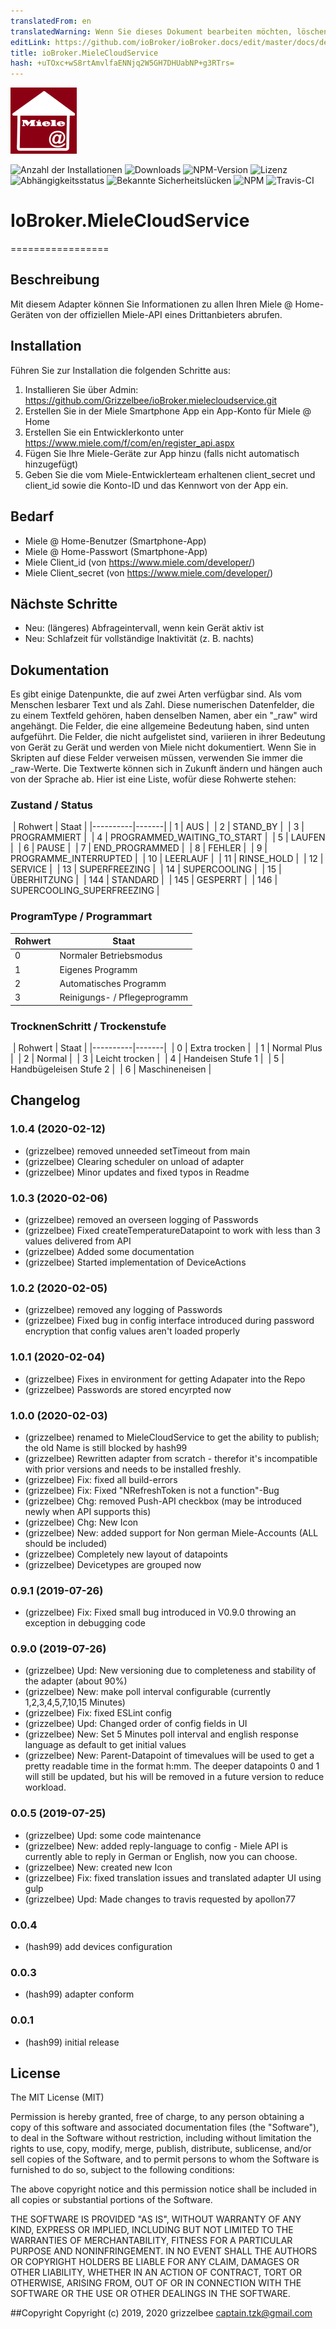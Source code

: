 ```yaml
---
translatedFrom: en
translatedWarning: Wenn Sie dieses Dokument bearbeiten möchten, löschen Sie bitte das Feld "translationsFrom". Andernfalls wird dieses Dokument automatisch erneut übersetzt
editLink: https://github.com/ioBroker/ioBroker.docs/edit/master/docs/de/adapterref/iobroker.mielecloudservice/README.md
title: ioBroker.MieleCloudService
hash: +uTOxc+wS8rtAmvlfaENNjq2W5GH7DHUabNP+g3RTrs=
---
```

![Logo](../../../en/adapterref/iobroker.mielecloudservice/admin/mielecloudservice.png)

![Anzahl der Installationen](http://iobroker.live/badges/mielecloudservice-installed.svg)
![Downloads](https://img.shields.io/npm/dm/iobroker.mielecloudservice.svg)
![NPM-Version](https://img.shields.io/npm/v/iobroker.mielecloudservice.svg)
![Lizenz](https://img.shields.io/badge/license-MIT-blue.svg?style=flat)
![Abhängigkeitsstatus](https://img.shields.io/david/Grizzelbee/iobroker.mielecloudservice.svg)
![Bekannte Sicherheitslücken](https://snyk.io/test/github/Grizzelbee/ioBroker.mielecloudservice/badge.svg)
![NPM](https://nodei.co/npm/iobroker.mielecloudservice.png?downloads=true)
![Travis-CI](http://img.shields.io/travis/Grizzelbee/ioBroker.mielecloudservice/master.svg)

# IoBroker.MieleCloudService
=================

## Beschreibung
Mit diesem Adapter können Sie Informationen zu allen Ihren Miele @ Home-Geräten von der offiziellen Miele-API eines Drittanbieters abrufen.

## Installation
Führen Sie zur Installation die folgenden Schritte aus:

1. Installieren Sie über Admin: https://github.com/Grizzelbee/ioBroker.mielecloudservice.git
2. Erstellen Sie in der Miele Smartphone App ein App-Konto für Miele @ Home
3. Erstellen Sie ein Entwicklerkonto unter https://www.miele.com/f/com/en/register_api.aspx
4. Fügen Sie Ihre Miele-Geräte zur App hinzu (falls nicht automatisch hinzugefügt)
6. Geben Sie die vom Miele-Entwicklerteam erhaltenen client_secret und client_id sowie die Konto-ID und das Kennwort von der App ein.

## Bedarf
* Miele @ Home-Benutzer (Smartphone-App)
* Miele @ Home-Passwort (Smartphone-App)
* Miele Client_id (von https://www.miele.com/developer/)
* Miele Client_secret (von https://www.miele.com/developer/)

## Nächste Schritte
* Neu: (längeres) Abfrageintervall, wenn kein Gerät aktiv ist
* Neu: Schlafzeit für vollständige Inaktivität (z. B. nachts)

## Dokumentation
Es gibt einige Datenpunkte, die auf zwei Arten verfügbar sind. Als vom Menschen lesbarer Text und als Zahl.
Diese numerischen Datenfelder, die zu einem Textfeld gehören, haben denselben Namen, aber ein "_raw" wird angehängt.
Die Felder, die eine allgemeine Bedeutung haben, sind unten aufgeführt.
Die Felder, die nicht aufgelistet sind, variieren in ihrer Bedeutung von Gerät zu Gerät und werden von Miele nicht dokumentiert.
Wenn Sie in Skripten auf diese Felder verweisen müssen, verwenden Sie immer die _raw-Werte.
Die Textwerte können sich in Zukunft ändern und hängen auch von der Sprache ab.
Hier ist eine Liste, wofür diese Rohwerte stehen:

### Zustand / Status
 | Rohwert | Staat |
 |----------|-------|
| 1 | AUS |
 | 2 | STAND_BY |
 | 3 | PROGRAMMIERT |
 | 4 | PROGRAMMED_WAITING_TO_START |
 | 5 | LAUFEN |
 | 6 | PAUSE |
 | 7 | END_PROGRAMMED |
 | 8 | FEHLER |
 | 9 | PROGRAMME_INTERRUPTED |
 | 10 | LEERLAUF |
 | 11 | RINSE_HOLD |
 | 12 | SERVICE |
 | 13 | SUPERFREEZING |
 | 14 | SUPERCOOLING |
 | 15 | ÜBERHITZUNG |
 | 144 | STANDARD |
 | 145 | GESPERRT |
 | 146 | SUPERCOOLING_SUPERFREEZING |

### ProgramType / Programmart
| Rohwert | Staat |
|----------|-------|
| 0 | Normaler Betriebsmodus |
| 1 | Eigenes Programm |
| 2 | Automatisches Programm |
| 3 | Reinigungs- / Pflegeprogramm |

### TrocknenSchritt / Trockenstufe
 | Rohwert | Staat |
 |----------|-------|
 | 0 | Extra trocken |
 | 1 | Normal Plus |
 | 2 | Normal |
 | 3 | Leicht trocken |
 | 4 | Handeisen Stufe 1 |
 | 5 | Handbügeleisen Stufe 2 |
 | 6 | Maschineneisen |

## Changelog

### 1.0.4 (2020-02-12)
* (grizzelbee) removed unneeded setTimeout from main
* (grizzelbee) Clearing scheduler on unload of adapter
* (grizzelbee) Minor updates and fixed typos in Readme

### 1.0.3 (2020-02-06)
* (grizzelbee) removed an overseen logging of Passwords
* (grizzelbee) Fixed createTemperatureDatapoint to work with less than 3 values delivered from API
* (grizzelbee) Added some documentation
* (grizzelbee) Started implementation of DeviceActions 


### 1.0.2 (2020-02-05)
* (grizzelbee) removed any logging of Passwords
* (grizzelbee) Fixed bug in config interface introduced during password encryption that config values aren't loaded properly

### 1.0.1 (2020-02-04)
* (grizzelbee) Fixes in environment for getting Adapater into the Repo
* (grizzelbee) Passwords are stored encyrpted now

### 1.0.0 (2020-02-03)
* (grizzelbee) renamed to MieleCloudService to get the ability to publish; the old Name is still blocked by hash99
* (grizzelbee) Rewritten adapter from scratch - therefor it's incompatible with prior versions and needs to be installed freshly. 
* (grizzelbee) Fix: fixed all build-errors
* (grizzelbee) Fix: Fixed "NRefreshToken is not a function"-Bug 
* (grizzelbee) Chg: removed Push-API checkbox (may be introduced newly when API supports this)
* (grizzelbee) Chg: New Icon
* (grizzelbee) New: added support for Non german Miele-Accounts (ALL should be included)
* (grizzelbee) Completely new layout of datapoints
* (grizzelbee) Devicetypes are grouped now 

### 0.9.1 (2019-07-26)
* (grizzelbee) Fix: Fixed small bug introduced in V0.9.0 throwing an exception in debugging code

### 0.9.0 (2019-07-26)
* (grizzelbee) Upd: New versioning due to completeness and stability of the adapter (about 90%)
* (grizzelbee) New: make poll interval configurable  (currently 1,2,3,4,5,7,10,15 Minutes)
* (grizzelbee) Fix: fixed ESLint config
* (grizzelbee) Upd: Changed order of config fields in UI
* (grizzelbee) New: Set 5 Minutes poll interval and english response language as default to get initial values 
* (grizzelbee) New: Parent-Datapoint of timevalues will be used to get a pretty readable time in the format h:mm. The deeper datapoints 0 and 1 will still be updated, but his will be removed in a future version to reduce workload.  

### 0.0.5 (2019-07-25)
* (grizzelbee) Upd: some code maintenance
* (grizzelbee) New: added reply-language to config
                    - Miele API is currently able to reply in German or English, now you can choose.
* (grizzelbee) New: created new Icon
* (grizzelbee) Fix: fixed translation issues and translated adapter UI using gulp
* (grizzelbee) Upd: Made changes to travis requested by apollon77

### 0.0.4
* (hash99) add devices configuration

### 0.0.3
* (hash99) adapter conform

### 0.0.1
* (hash99) initial release

## License
The MIT License (MIT)

Permission is hereby granted, free of charge, to any person obtaining a copy
of this software and associated documentation files (the "Software"), to deal
in the Software without restriction, including without limitation the rights
to use, copy, modify, merge, publish, distribute, sublicense, and/or sell
copies of the Software, and to permit persons to whom the Software is
furnished to do so, subject to the following conditions:

The above copyright notice and this permission notice shall be included in
all copies or substantial portions of the Software.

THE SOFTWARE IS PROVIDED "AS IS", WITHOUT WARRANTY OF ANY KIND, EXPRESS OR
IMPLIED, INCLUDING BUT NOT LIMITED TO THE WARRANTIES OF MERCHANTABILITY,
FITNESS FOR A PARTICULAR PURPOSE AND NONINFRINGEMENT. IN NO EVENT SHALL THE
AUTHORS OR COPYRIGHT HOLDERS BE LIABLE FOR ANY CLAIM, DAMAGES OR OTHER
LIABILITY, WHETHER IN AN ACTION OF CONTRACT, TORT OR OTHERWISE, ARISING FROM,
OUT OF OR IN CONNECTION WITH THE SOFTWARE OR THE USE OR OTHER DEALINGS IN
THE SOFTWARE.

##Copyright
Copyright (c) 2019, 2020 grizzelbee <captain.tzk@gmail.com>
